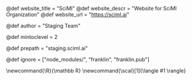 <!--
Add here global page variables to use throughout your
website.
The website_* must be defined for the RSS to work
-->
@def website_title = "SciMl"
@def website_descr = "Website for SciMl Organization"
@def website_url   = "https://sciml.ai"

@def author = "Staging Team"

@def mintoclevel = 2

@def prepath = "staging.sciml.ai"

<!--
Add here files or directories that should be ignored by Franklin, otherwise
these files might be copied and, if markdown, processed by Franklin which
you might not want. Indicate directories by ending the name with a `/`.
-->
@def ignore = ["node_modules/", "franklin", "franklin.pub"]

<!--
Add here global latex commands to use throughout your
pages. It can be math commands but does not need to be.
For instance:
* \newcommand{\phrase}{This is a long phrase to copy.}
-->
\newcommand{\R}{\mathbb R}
\newcommand{\scal}[1]{\langle #1 \rangle}

